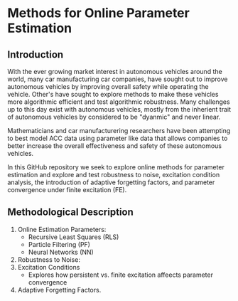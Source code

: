 # Methods for Online Parameter Estimation

## Introduction
With the ever growing market interest in autonomous vehicles around the world, many car manufacturing car companies, have sought out to improve autonomous vehicles by improving overall 
safety while operating the vehicle. Other's have sought to explore methods to make these vehicles more algorithmic efficient and test algorithmic robustness. Many challenges up to this day exist with autonomous 
vehicles, mostly from the inherient trait of autonomous vehicles by considered to be "dyanmic" and never linear. 

Mathematicians and car manufacturering researchers have been attempting to best model ACC data using parameter like data that allows companies to better increase the overall effectiveness and safety of these autonomous vehicles.

In this GitHub repository we seek to explore online methods for parameter estimation and explore and test robustness to noise, excitation condition analysis, the introduction of adaptive forgetting factors, and parameter convergence under finite excitation (FE). 

## Methodological Description
1. Online Estimation Parameters:
   - Recursive Least Squares (RLS)
   - Particle Filtering (PF)
   - Neural Networks (NN)
2. Robustness to Noise:
3. Excitation Conditions
   - Explores how persistent vs. finite excitation affeects parameter convergence
4. Adaptive Forgetting Factors.
